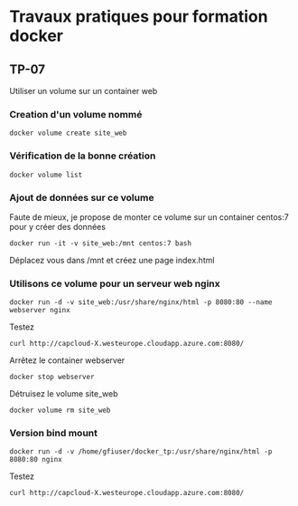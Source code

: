 # Travaux pratiques pour formation docker

## TP-07
Utiliser un volume sur un container web

### Creation d'un volume nommé

```
docker volume create site_web
```

### Vérification de la bonne création

```
docker volume list
```

### Ajout de données sur ce volume
Faute de mieux, je propose de monter ce volume sur un container centos:7 pour y créer des données

```
docker run -it -v site_web:/mnt centos:7 bash
```

Déplacez vous dans /mnt et créez une page index.html


### Utilisons ce volume pour un serveur web nginx
```
docker run -d -v site_web:/usr/share/nginx/html -p 8080:80 --name webserver nginx
```
Testez
```
curl http://capcloud-X.westeurope.cloudapp.azure.com:8080/
```
Arrêtez le container webserver
```
docker stop webserver
```
Détruisez le volume site_web
```
docker volume rm site_web
```


### Version bind mount
```
docker run -d -v /home/gfiuser/docker_tp:/usr/share/nginx/html -p 8080:80 nginx
```
Testez
```
curl http://capcloud-X.westeurope.cloudapp.azure.com:8080/
```